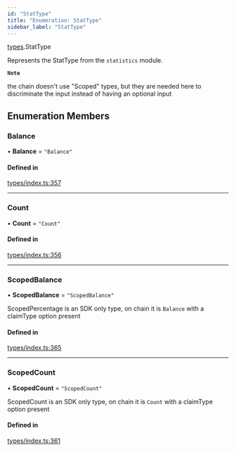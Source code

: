```yaml
---
id: "StatType"
title: "Enumeration: StatType"
sidebar_label: "StatType"
---
```


[types](../../../modules/Types/Types.md).StatType

Represents the StatType from the `statistics` module.

**`Note`**

 the chain doesn't use "Scoped" types, but they are needed here to discriminate the input instead of having an optional input

## Enumeration Members

### Balance

• **Balance** = ``"Balance"``

#### Defined in

[types/index.ts:357](https://github.com/PolymeshAssociation/polymesh-sdk/blob/720afb69c/src/types/index.ts#L357)

___

### Count

• **Count** = ``"Count"``

#### Defined in

[types/index.ts:356](https://github.com/PolymeshAssociation/polymesh-sdk/blob/720afb69c/src/types/index.ts#L356)

___

### ScopedBalance

• **ScopedBalance** = ``"ScopedBalance"``

ScopedPercentage is an SDK only type, on chain it is `Balance` with a claimType option present

#### Defined in

[types/index.ts:365](https://github.com/PolymeshAssociation/polymesh-sdk/blob/720afb69c/src/types/index.ts#L365)

___

### ScopedCount

• **ScopedCount** = ``"ScopedCount"``

ScopedCount is an SDK only type, on chain it is `Count` with a claimType option present

#### Defined in

[types/index.ts:361](https://github.com/PolymeshAssociation/polymesh-sdk/blob/720afb69c/src/types/index.ts#L361)

